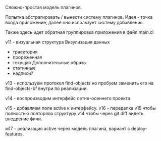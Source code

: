 Сложно-простая модель плагинов.

Попытка абстрагировать / вынести систему плагинов.
Идея - точка входа приложение, далее оно использует систему добавления.

Также здесь идет обратная группировка приложения в файл main.cl

v11 - визуальная структура
Визулизация данных
 - траектория
 - прореженная
 - текущая
Дополнительные образы
 - статичные
 - надписи?
 
v13 - используем протокол find-objects но пробуем заменить его на find-objects-bf внутри по реализации.

v14 - воспроизводим интерфейс летне-осеннего проекта

v15 - добавляем поле active к интерфейсу.
v16 - переделка v15 чтобы полностью повторяло структуру v14 чтобы через git diff видеть внедрение фичи.

м17 - реализация active через модель плагина, вариант с deploy-features.